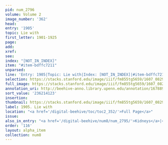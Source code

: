 ```yaml
---
pid: num_2796
volume: Volume 2
image_number: '362'
head:
entry: '1905'
topic: Lie with
first_letter: 1901-1925
page:
add:
xref:
see:
index: "[NOT_IN_INDEX]"
item: "#item-bdffc7211"
unparsed:
line: 'Entry: 1905|Topic: Lie with|Index: [NOT_IN_INDEX]|#item-bdffc7211'
selection: https://stacks.stanford.edu/image/iiif/fm855tg5659/1607_0829/918,4123,2788,210/full/0/default.jpg
full_image: https://stacks.stanford.edu/image/iiif/fm855tg5659/1607_0829/full/full/0/default.jpg
annotation_uri: http://beehive-anno.library.upenn.edu/annotation/1678898461545
sort_value: '236214123'
insertion:
thumbnail: https://stacks.stanford.edu/image/iiif/fm855tg5659/1607_0829/918,4123,600,180/250,/0/default.jpg
label: 1905. Lie with
location: "<a href='/digital-beehive/toc/toc2_352/'>Full Page</a>"
issue:
also_in_entry: "<a href='/digital-beehive/num8/num_2795/'>Kidneys</a>|<a href='/digital-beehive/num8/num_2797/'>Kissing</a>"
order: '116'
layout: alpha_item
collection: num8
---
```

